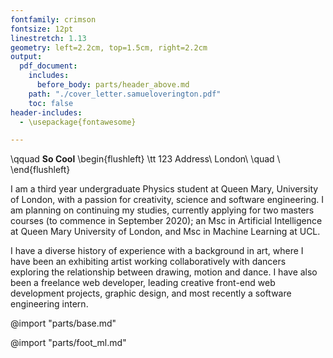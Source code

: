 ```yaml
---
fontfamily: crimson
fontsize: 12pt
linestretch: 1.13
geometry: left=2.2cm, top=1.5cm, right=2.2cm
output:
  pdf_document:
    includes:
      before_body: parts/header_above.md
    path: "./cover_letter.samueloverington.pdf"
    toc: false
header-includes:
  - \usepackage{fontawesome}

---
```

\qquad
**So Cool**
\begin{flushleft}
\tt
123 Address\\
London\\
\quad \\
\end{flushleft}

<!-- # SELF INTRODUCTION -->
<!-- The “Intro” Paragraph – Grab the reader’s attention. Introduce yourself, & state why you’re a good fit.  -->
I am a third year undergraduate Physics student at Queen Mary, University of London, with a passion for creativity, science and software engineering.  I am planning on continuing my studies, currently applying for two masters courses (to commence in September 2020); an Msc in Artificial Intelligence at Queen Mary University of London, and Msc in Machine Learning at UCL.

I have a diverse history of experience with a background in art, where I have been an exhibiting artist working collaboratively with dancers exploring the relationship between drawing, motion and dance.  I have also been a freelance web developer, leading creative front-end web development projects, graphic design, and most recently a software engineering intern.

@import "parts/base.md"

@import "parts/foot_ml.md"
